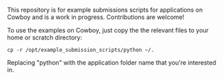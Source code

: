 This repository is for example submissions scripts for applications on Cowboy
and is a work in progress.  Contributions are welcome!


To use the examples on Cowboy, just copy the the relevant files to your home or scratch directory:

` cp -r /opt/example_submission_scripts/python ~/. `


Replacing "python" with the application folder name that you're interested in.
